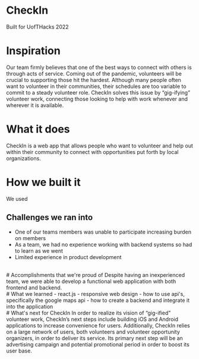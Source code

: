# CheckIn
Built for UofTHacks 2022
</br>
# Inspiration
Our team firmly believes that one of the best ways to connect with others is through acts of service. Coming out of the pandemic, volunteers will be crucial to supporting those hit the hardest. Although many people often want to volunteer in their communities, their schedules are too variable to commit to a steady volunteer role. CheckIn solves this issue by “gig-ifying” volunteer work, connecting those looking to help with work whenever and wherever it is available.
</br>
# What it does
CheckIn is a web app that allows people who want to volunteer and help out within their community to connect with opportunities put forth by local organizations.
</br>
# How we built it
We used
</br>
## Challenges we ran into
- One of our teams members was unable to participate increasing burden on members
- As a team, we had no experience working with backend systems so had to learn as we went
- Limited experience in product development
</br>
# Accomplishments that we're proud of
Despite having an inexperienced team, we were able to develop a functional web application with both frontend and backend. 
</br>
# What we learned
- react.js
- responsive web design
- how to use api's, specifically the google maps api
- how to create a backend and integrate it into the application
</br>
# What's next for CheckIn
In order to realize its vision of “gig-ified” volunteer work, CheckIn’s next steps include building iOS and Android applications to increase convenience for users. Additionally, CheckIn relies on a large network of users, both volunteers and volunteer opportunity organizers, in order to deliver its service. Its primary next step will be an advertising campaign and potential promotional period in order to boost its user base.
